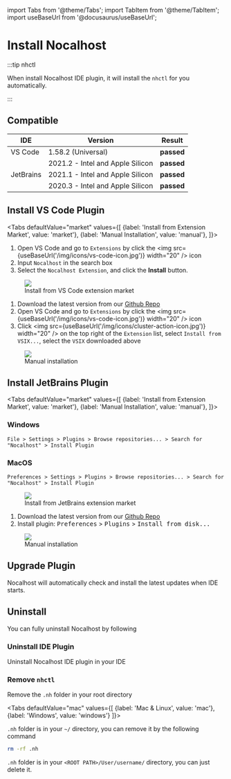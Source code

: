 import Tabs from '@theme/Tabs';
import TabItem from '@theme/TabItem';
import useBaseUrl from '@docusaurus/useBaseUrl';

# Install Nocalhost

:::tip nhctl

When install Nocalhost IDE plugin, it will install the `nhctl` for you automatically.

:::

## Compatible

<table>
    <thead>
        <tr>
            <th>IDE</th>
            <th>Version</th>
            <th>Result</th>
        </tr>
    </thead>
    <tbody>
        <tr>
            <td>VS Code </td>
            <td>1.58.2 (Universal)</td>
            <td><strong className="pass-tag">passed</strong></td>
        </tr>
        <tr>
            <td rowspan="3" >JetBrains</td>
            <td>2021.2 - Intel and Apple Silicon</td>
            <td><strong className="pass-tag">passed</strong></td>
        </tr>
        <tr>
            <td>2021.1 - Intel and Apple Silicon</td>
            <td><strong className="pass-tag">passed</strong></td>
        </tr>
        <tr>
            <td>2020.3 - Intel and Apple Silicon</td>
            <td><strong className="pass-tag">passed</strong></td>
        </tr>
    </tbody>
</table>

## Install VS Code Plugin

<Tabs
  defaultValue="market"
  values={[
    {label: 'Install from Extension Market', value: 'market'},
    {label: 'Manual Installation', value: 'manual'},
  ]}>
<TabItem value="market">

1. Open VS Code and go to `Extensions` by click the <img src={useBaseUrl('/img/icons/vs-code-icon.jpg')} width="20" /> icon
2. Input `Nocalhost` in the search box
3. Select the `Nocalhost Extension`, and click the **Install** button.

<figure className="img-frame">
  <img className="gif-img" src={useBaseUrl('/img/installation/vscode-market.png')} />
  <figcaption>Install from VS Code extension market</figcaption>
</figure>

</TabItem>
  
<TabItem value="manual">

1. Download the latest version from our [Github Repo](https://github.com/nocalhost/nocalhost-vscode-plugin/releases/latest)
2. Open VS Code and go to `Extensions` by click the <img src={useBaseUrl('/img/icons/vs-code-icon.jpg')} width="20" /> icon
3. Click <img src={useBaseUrl('/img/icons/cluster-action-icon.jpg')} width="20" /> on the top right of the `Extension` list, select `Install from VSIX...`, select the `VSIX` downloaded above

<figure className="img-frame">
  <img className="gif-img" src={useBaseUrl('/img/installation/vs-manual.jpg')} />
  <figcaption>Manual installation</figcaption>
</figure>

</TabItem>

</Tabs>

## Install JetBrains Plugin

<Tabs
  defaultValue="market"
  values={[
    {label: 'Install from Extension Market', value: 'market'},
    {label: 'Manual Installation', value: 'manual'},
  ]}>
<TabItem value="market">

### Windows
    
`File > Settings > Plugins > Browse repositories... > Search for "Nocalhost" > Install Plugin`

### MacOS

`Preferences > Settings > Plugins > Browse repositories... > Search for "Nocalhost" > Install Plugin`

<figure className="img-frame">
  <img className="gif-img" src={useBaseUrl('/img/installation/jb-market.png')} />
  <figcaption>Install from JetBrains extension market</figcaption>
</figure>

</TabItem>
  
<TabItem value="manual">

1. Download the latest version from our [Github Repo](https://github.com/nocalhost/nocalhost-intellij-plugin/releases/latest)
2. Install plugin: <kbd>Preferences</kbd> > <kbd>Plugins</kbd> > <kbd>Install from disk... </kbd>

<figure className="img-frame">
  <img className="gif-img" src={useBaseUrl('/img/installation/jb-manual.jpg')} />
  <figcaption>Manual installation</figcaption>
</figure>

</TabItem>

</Tabs>

## Upgrade Plugin

Nocalhost will automatically check and install the latest updates when IDE starts.

## Uninstall

You can fully uninstall Nocalhost by following

### Uninstall IDE Plugin

Uninstall Nocalhost IDE plugin in your IDE

### Remove `nhctl`

Remove the `.nh` folder in your root directory

<Tabs
  defaultValue="mac"
  values={[
    {label: 'Mac & Linux', value: 'mac'},
    {label: 'Windows', value: 'windows'}
  ]}>

<TabItem value="mac">

`.nh` folder is in your `~/` directory, you can remove it by the following command

```bash
rm -rf .nh
```

</TabItem>

<TabItem value="windows">

`.nh` folder is in your `<ROOT PATH>/User/username/` directory, you can just delete it.
</TabItem>

</Tabs>
